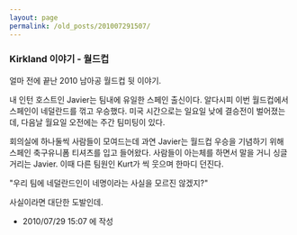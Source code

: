 ```yaml
---
layout: page
permalink: /old_posts/201007291507/
---
```


### Kirkland 이야기 - 월드컵

얼마 전에 끝난 2010 남아공 월드컵 뒷 이야기.

내 인턴 호스트인 Javier는 팀내에 유일한 스페인 출신이다. 알다시피 이번 월드컵에서 스페인이 네덜란드를 꺾고 우승했다. 미국 시간으로는 일요일 낮에 결승전이 벌어졌는데, 다음날 월요일 오전에는 주간 팀미팅이 있다.

회의실에 하나둘씩 사람들이 모여드는데 과연 Javier는 월드컵 우승을 기념하기 위해 스페인 축구유니폼 티셔츠를 입고 들어왔다. 사람들이 아는체를 하면서 말을 거니 싱글거리는 Javier. 이때 다른 팀원인 Kurt가 씩 웃으며 한마디 던진다.

"우리 팀에 네덜란드인이 네명이라는 사실을 모르진 않겠지?"

사실이라면 대단한 도발인데.




- 2010/07/29 15:07 에 작성